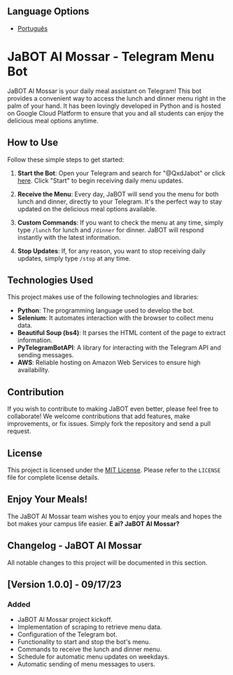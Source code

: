 ## Language Options

- [Português](README.md)

# JaBOT Al Mossar - Telegram Menu Bot

JaBOT Al Mossar is your daily meal assistant on Telegram! This bot provides a convenient way to access the lunch and dinner menu right in the palm of your hand. It has been lovingly developed in Python and is hosted on Google Cloud Platform to ensure that you and all students can enjoy the delicious meal options anytime.

## How to Use

Follow these simple steps to get started:

1. **Start the Bot**: Open your Telegram and search for "@QxdJabot" or click [here](https://t.me/QxdJabot). Click "Start" to begin receiving daily menu updates.

2. **Receive the Menu**: Every day, JaBOT will send you the menu for both lunch and dinner, directly to your Telegram. It's the perfect way to stay updated on the delicious meal options available.

3. **Custom Commands**: If you want to check the menu at any time, simply type `/lunch` for lunch and `/dinner` for dinner. JaBOT will respond instantly with the latest information.

4. **Stop Updates**: If, for any reason, you want to stop receiving daily updates, simply type `/stop` at any time.

## Technologies Used

This project makes use of the following technologies and libraries:

- **Python**: The programming language used to develop the bot.
- **Selenium**: It automates interaction with the browser to collect menu data.
- **Beautiful Soup (bs4)**: It parses the HTML content of the page to extract information.
- **PyTelegramBotAPI**: A library for interacting with the Telegram API and sending messages.
- **AWS**: Reliable hosting on Amazon Web Services to ensure high availability.

## Contribution

If you wish to contribute to making JaBOT even better, please feel free to collaborate! We welcome contributions that add features, make improvements, or fix issues. Simply fork the repository and send a pull request.

## License

This project is licensed under the [MIT License](LICENSE). Please refer to the `LICENSE` file for complete license details.

## Enjoy Your Meals!

The JaBOT Al Mossar team wishes you to enjoy your meals and hopes the bot makes your campus life easier. **E aí? JaBOT Al Mossar?**

## Changelog - JaBOT Al Mossar

All notable changes to this project will be documented in this section.

## [Version 1.0.0] - 09/17/23

### Added

- JaBOT Al Mossar project kickoff.
- Implementation of scraping to retrieve menu data.
- Configuration of the Telegram bot.
- Functionality to start and stop the bot's menu.
- Commands to receive the lunch and dinner menu.
- Schedule for automatic menu updates on weekdays.
- Automatic sending of menu messages to users.

